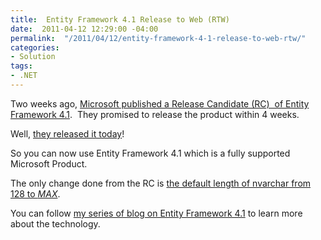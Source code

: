```yaml
---
title:  Entity Framework 4.1 Release to Web (RTW)
date:  2011-04-12 12:29:00 -04:00
permalink:  "/2011/04/12/entity-framework-4-1-release-to-web-rtw/"
categories:
- Solution
tags:
- .NET
---
```

<p>Two weeks ago, <a href="http://vincentlauzon.wordpress.com/2011/03/29/entity-framework-4-1-rc-including-code-first/">Microsoft published a Release Candidate (RC)&#160; of Entity Framework 4.1</a>.&#160; They promised to release the product within 4 weeks.</p>  <p>Well, <a href="http://blogs.msdn.com/b/adonet/archive/2011/04/11/ef-4-1-released.aspx">they released it today</a>!</p>  <p>So you can now use Entity Framework 4.1 which is a fully supported Microsoft Product.</p>  <p>The only change done from the RC is <a href="http://vincentlauzon.wordpress.com/2011/04/06/entity-framework-4-1-override-conventions-2/">the default length of nvarchar from 128 to <em>MAX</em></a>.</p>  <p>You can follow <a href="http://vincentlauzon.wordpress.com/2011/04/11/entity-framework-4-1-deep-fetch-vs-lazy-load-3/">my series of blog on Entity Framework 4.1</a> to learn more about the technology.</p>